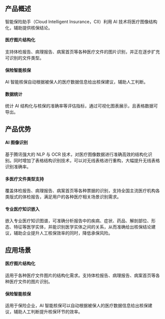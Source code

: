 ## 产品概述

智能保险助手（Cloud Intelligent Insurance，CII）利用 AI 技术将医疗图像结构化，辅助提供核保结论。

#### 医疗图片结构化
支持体检报告、病理报告、病案首页等各种医疗文件的图片识别，并正在逐步扩充可识别的文件类型。

#### 保险智能核保
AI 智能核保自动根据被保人的医疗数据信息给出核保建议，辅助人工判断。

#### 数据统计
统计 AI 结构化与核保的准确率等评估指标，通过可视化图表展示，且表格数据可导出。

## 产品优势

#### AI 图像识别
基于腾讯强大的 NLP 与 OCR 技术，对医疗图像数据进行准确高效的结构化识别。同时增加了表格结构识别技术，可以对无线表格进行重构，大幅提升无线表格识别准确率。

#### 多医疗文件类型支持
覆盖体检报告、病理报告、病案首页等各种票据的识别，支持全国主流医疗机构各类版式的体检报告，满足用户的各种医疗相关场景识别需求。

#### 专业医疗知识嵌入
嵌入专业医疗知识图谱，可准确分析报告中的疾病、症状、药品、解剖部位、形态、特征等医学实体，并能识别医学实体之间的关系，从而准确给出核保结论建议，辅助企业提升人工核保效率的同时，降低承保风险。

## 应用场景

#### 医疗图片结构化
适用于各种医疗文件图片的结构化需求。支持体检报告、病理报告、病案首页等各种医疗文件的图片识别。

#### 保险智能核保
适用于保险企业，AI 智能核保可以自动根据被保人的医疗数据信息给出核保建议，辅助人工判断提升核保环节的效率。
